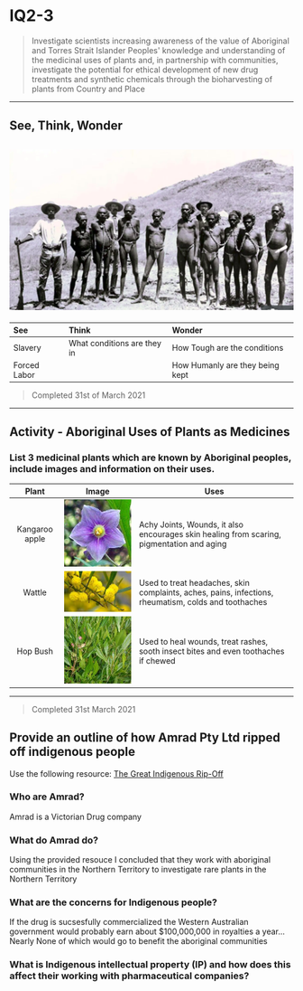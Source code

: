 # IQ2-3

>Investigate scientists increasing awareness of the value of Aboriginal and Torres Strait Islander Peoples' knowledge and understanding of the medicinal uses of plants and, in partnership with communities, investigate the potential for ethical development of new drug treatments and synthetic chemicals through the bioharvesting of plants from Country and Place

---
## See, Think, Wonder
![](https://github.com/cammo1123/Markdown-Notes/raw/main/pages/assets/IQ2-3SeeThinkWonder.png)
---

|		See		|		Think					|		Wonder						|
|:--------------|:------------------------------|:----------------------------------|
|Slavery		|	What conditions are they in	| How Tough are the conditions		|
|Forced Labor	|								| How Humanly are they being kept	|

> Completed 31st of March 2021

---
## Activity - Aboriginal Uses of Plants as Medicines
### List 3 medicinal plants which are known by Aboriginal peoples, include images and information on their uses.

|		Plant		|		Image																					|		Uses																												|
|:-----------------:|:---------------------------------------------------------------------------------------------:|---------------------------------------------------------------------------------------------------------------------------|
|	Kangaroo apple	|![](https://github.com/cammo1123/Markdown-Notes/raw/main/pages/assets/kangaroo_wattle.jpeg)	| Achy Joints, Wounds, it also encourages skin healing from scaring, pigmentation and aging									|
|	Wattle			|![](https://github.com/cammo1123/Markdown-Notes/raw/main/pages/assets/wattle.jpeg)			| Used to treat headaches, skin complaints, aches, pains, infections, rheumatism, colds and toothaches						|
|	Hop Bush		|![](https://github.com/cammo1123/Markdown-Notes/raw/main/pages/assets/hop_bush.jpeg)			| Used to heal wounds, treat rashes, sooth insect bites and even toothaches if chewed										|

---
> Completed 31st March 2021
## Provide an outline of how  Amrad Pty Ltd ripped off indigenous people

Use the following resource: [The Great Indigenous Rip-Off](https://www.greatreporter.com/content/great-indigenous-rip)

### Who are Amrad?

Amrad is a Victorian Drug company

### What do Amrad do?

Using the provided resouce I concluded that they work with aboriginal communities in the Northern Territory to investigate rare plants in the Northern Territory

### What are the concerns for Indigenous people?

If the drug is sucsesfully commercialized the Western Australian government would probably earn about $100,000,000 in royalties a year... Nearly None of which would go to benefit the aboriginal communities

### What is Indigenous intellectual property (IP) and how does this affect their working with pharmaceutical companies?



